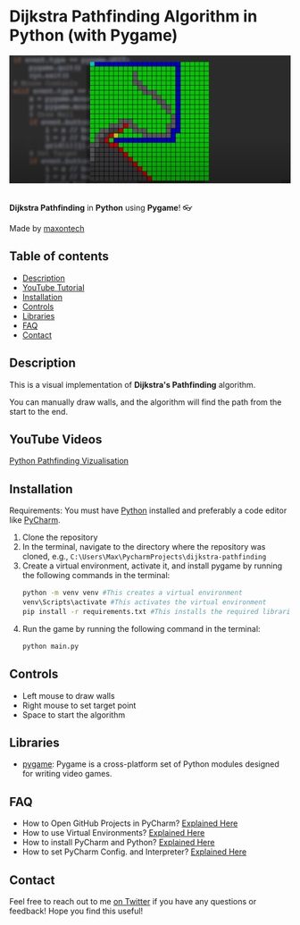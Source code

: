 # Dijkstra Pathfinding Algorithm in Python (with Pygame)

![Preview](preview.png)
<br>
<br>

**Dijkstra Pathfinding** in **Python** using **Pygame**! 👓

Made by [maxontech](https://twitter.com/max_on_tech)

## Table of contents

- [Description](#description)
- [YouTube Tutorial](#youtube-tutorial)
- [Installation](#installation)
- [Controls](#controls)
- [Libraries](#libraries)
- [FAQ](#faq)
- [Contact](#contact)

## Description

This is a visual implementation of **Dijkstra's Pathfinding** algorithm.

You can manually draw walls, and the algorithm will find the path from the start to the end.

## YouTube Videos

[Python Pathfinding Vizualisation](https://www.youtube.com/watch?v=QNpUN8gBeLY)

## Installation
Requirements: You must have [Python](https://www.python.org/downloads/) installed and preferably a code editor like [PyCharm](https://www.jetbrains.com/pycharm/download/).

1. Clone the repository 
2. In the terminal, navigate to the directory where the repository was cloned, e.g., `C:\Users\Max\PycharmProjects\dijkstra-pathfinding`
3. Create a virtual environment, activate it, and install pygame by running the following commands in the terminal:
    ```bash
    python -m venv venv #This creates a virtual environment
    venv\Scripts\activate #This activates the virtual environment
    pip install -r requirements.txt #This installs the required libraries
    ```
4. Run the game by running the following command in the terminal:
    ```bash
    python main.py
    ```

## Controls
- Left mouse to draw walls
- Right mouse to set target point
- Space to start the algorithm

## Libraries

- [pygame](https://www.pygame.org/news): Pygame is a cross-platform set of Python modules designed for writing video games.

## FAQ
- How to Open GitHub Projects in PyCharm? [Explained Here](https://youtu.be/cAnWazo5pFU)
- How to use Virtual Environments? [Explained Here](https://youtu.be/2P30W3TN4nI)
- How to install PyCharm and Python? [Explained Here](https://youtu.be/XsL8JDkH-ec)
- How to set PyCharm Config. and Interpreter? [Explained Here](https://youtu.be/OajNS-WHiUI)

## Contact

Feel free to reach out to me [on Twitter](https://twitter.com/max_on_tech) if you have any questions or feedback! Hope you find this useful!
